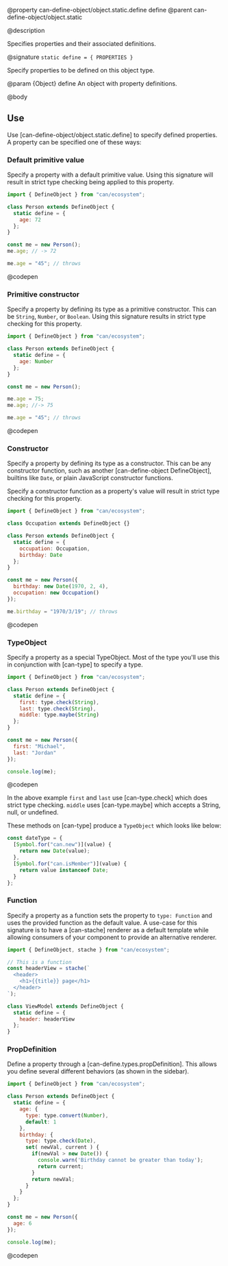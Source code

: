 @property can-define-object/object.static.define define
@parent can-define-object/object.static

@description

Specifies properties and their associated definitions.

@signature `static define = { PROPERTIES }`

  Specify properties to be defined on this object type.

  @param {Object} define An object with property definitions.

@body

## Use

Use [can-define-object/object.static.define] to specify defined properties. A property can be specified one of these ways:

### Default primitive value

Specify a property with a default primitive value. Using this signature will result in strict type checking being applied to this property.

```js
import { DefineObject } from "can/ecosystem";

class Person extends DefineObject {
  static define = {
    age: 72
  };
}

const me = new Person();
me.age; // -> 72

me.age = "45"; // throws
```
@codepen

### Primitive constructor

Specify a property by defining its type as a primitive constructor. This can be `String`, `Number`, or `Boolean`. Using this signature results in strict type checking for this property.

```js
import { DefineObject } from "can/ecosystem";

class Person extends DefineObject {
  static define = {
    age: Number
  };
}

const me = new Person();

me.age = 75;
me.age; //-> 75

me.age = "45"; // throws
```
@codepen

### Constructor

Specify a property by defining its type as a constructor. This can be any constructor function, such as another [can-define-object DefineObject], builtins like `Date`, or plain JavaScript constructor functions.

Specify a constructor function as a property's value will result in strict type checking for this property.

```js
import { DefineObject } from "can/ecosystem";

class Occupation extends DefineObject {}

class Person extends DefineObject {
  static define = {
    occupation: Occupation,
    birthday: Date
  };
}

const me = new Person({
  birthday: new Date(1970, 2, 4),
  occupation: new Occupation()
});

me.birthday = "1970/3/19"; // throws
```
@codepen

### TypeObject

Specify a property as a special TypeObject. Most of the type you'll use this in conjunction with [can-type] to specify a type.

```js
import { DefineObject } from "can/ecosystem";

class Person extends DefineObject {
  static define = {
    first: type.check(String),
    last: type.check(String),
    middle: type.maybe(String)
  };
}

const me = new Person({
  first: "Michael",
  last: "Jordan"
});

console.log(me);
```
@codepen

In the above example `first` and `last` use [can-type.check] which does strict type checking. `middle` uses [can-type.maybe] which accepts a String, null, or undefined.

These methods on [can-type] produce a `TypeObject` which looks like below:

```js
const dateType = {
  [Symbol.for("can.new")](value) {
    return new Date(value);
  },
  [Symbol.for("can.isMember")](value) {
    return value instanceof Date;
  }
};
```

### Function

Specify a property as a function sets the property to `type: Function` and uses the provided function as the default value. A use-case for this signature is to have a [can-stache] renderer as a default template while allowing consumers of your component to provide an alternative renderer.

```js
import { DefineObject, stache } from "can/ecosystem";

// This is a function
const headerView = stache(`
  <header>
    <h1>{{title}} page</h1>
  </header>
`);

class ViewModel extends DefineObject {
  static define = {
    header: headerView
  };
}
```

### PropDefinition

Define a property through a [can-define.types.propDefinition]. This allows you define several different behaviors (as shown in the sidebar).

```js
import { DefineObject } from "can/ecosystem";

class Person extends DefineObject {
  static define = {
    age: {
      type: type.convert(Number),
      default: 1
    },
    birthday: {
      type: type.check(Date),
      set( newVal, current ) {
        if(newVal > new Date()) {
          console.warn('Birthday cannot be greater than today');
          return current;
        }
        return newVal;
      }
    }
  };
}

const me = new Person({
  age: 6
});

console.log(me);
```
@codepen
